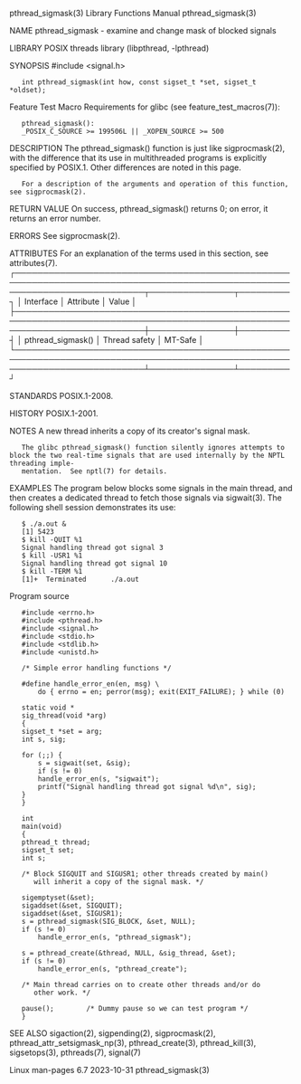 pthread_sigmask(3)						   Library Functions Manual						    pthread_sigmask(3)

NAME
       pthread_sigmask - examine and change mask of blocked signals

LIBRARY
       POSIX threads library (libpthread, -lpthread)

SYNOPSIS
       #include <signal.h>

       int pthread_sigmask(int how, const sigset_t *set, sigset_t *oldset);

   Feature Test Macro Requirements for glibc (see feature_test_macros(7)):

       pthread_sigmask():
	   _POSIX_C_SOURCE >= 199506L || _XOPEN_SOURCE >= 500

DESCRIPTION
       The  pthread_sigmask()  function	 is  just  like	 sigprocmask(2), with the difference that its use in multithreaded programs is explicitly specified by
       POSIX.1.	 Other differences are noted in this page.

       For a description of the arguments and operation of this function, see sigprocmask(2).

RETURN VALUE
       On success, pthread_sigmask() returns 0; on error, it returns an error number.

ERRORS
       See sigprocmask(2).

ATTRIBUTES
       For an explanation of the terms used in this section, see attributes(7).
       ┌───────────────────────────────────────────────────────────────────────────────────────────────────────────────────────────┬───────────────┬─────────┐
       │ Interface														   │ Attribute	   │ Value   │
       ├───────────────────────────────────────────────────────────────────────────────────────────────────────────────────────────┼───────────────┼─────────┤
       │ pthread_sigmask()													   │ Thread safety │ MT-Safe │
       └───────────────────────────────────────────────────────────────────────────────────────────────────────────────────────────┴───────────────┴─────────┘

STANDARDS
       POSIX.1-2008.

HISTORY
       POSIX.1-2001.

NOTES
       A new thread inherits a copy of its creator's signal mask.

       The glibc pthread_sigmask() function silently ignores attempts to block the two real-time signals that are used internally by the NPTL threading imple‐
       mentation.  See nptl(7) for details.

EXAMPLES
       The program below blocks some signals in the main thread, and then creates a dedicated thread to fetch those signals  via  sigwait(3).	The  following
       shell session demonstrates its use:

	   $ ./a.out &
	   [1] 5423
	   $ kill -QUIT %1
	   Signal handling thread got signal 3
	   $ kill -USR1 %1
	   Signal handling thread got signal 10
	   $ kill -TERM %1
	   [1]+	 Terminated		 ./a.out

   Program source

       #include <errno.h>
       #include <pthread.h>
       #include <signal.h>
       #include <stdio.h>
       #include <stdlib.h>
       #include <unistd.h>

       /* Simple error handling functions */

       #define handle_error_en(en, msg) \
	       do { errno = en; perror(msg); exit(EXIT_FAILURE); } while (0)

       static void *
       sig_thread(void *arg)
       {
	   sigset_t *set = arg;
	   int s, sig;

	   for (;;) {
	       s = sigwait(set, &sig);
	       if (s != 0)
		   handle_error_en(s, "sigwait");
	       printf("Signal handling thread got signal %d\n", sig);
	   }
       }

       int
       main(void)
       {
	   pthread_t thread;
	   sigset_t set;
	   int s;

	   /* Block SIGQUIT and SIGUSR1; other threads created by main()
	      will inherit a copy of the signal mask. */

	   sigemptyset(&set);
	   sigaddset(&set, SIGQUIT);
	   sigaddset(&set, SIGUSR1);
	   s = pthread_sigmask(SIG_BLOCK, &set, NULL);
	   if (s != 0)
	       handle_error_en(s, "pthread_sigmask");

	   s = pthread_create(&thread, NULL, &sig_thread, &set);
	   if (s != 0)
	       handle_error_en(s, "pthread_create");

	   /* Main thread carries on to create other threads and/or do
	      other work. */

	   pause();	       /* Dummy pause so we can test program */
       }

SEE ALSO
       sigaction(2), sigpending(2), sigprocmask(2), pthread_attr_setsigmask_np(3), pthread_create(3), pthread_kill(3), sigsetops(3), pthreads(7), signal(7)

Linux man-pages 6.7							  2023-10-31							    pthread_sigmask(3)
